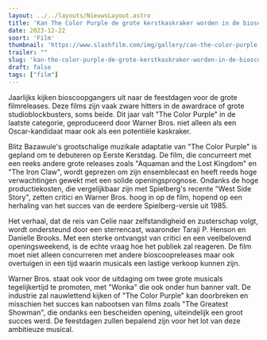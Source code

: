 ```yaml
---
layout: ../../layouts/NieuwsLayout.astro
title: 'Kan The Color Purple de grote kerstkaskraker worden in de bioscoop?'
date: 2023-12-22
soort: 'Film'
thumbnail: 'https://www.slashfilm.com/img/gallery/can-the-color-purple-become-this-years-big-christmas-hit-at-the-box-office/intro-1703018415.jpg'
trailer: ""
slug: 'kan-the-color-purple-de-grote-kerstkaskraker-worden-in-de-bioscoop'
draft: false
tags: ["film"]
---
```



Jaarlijks kijken bioscoopgangers uit naar de feestdagen voor de grote filmreleases. Deze films zijn vaak zware hitters in de awardrace of grote studioblockbusters, soms beide. Dit jaar valt "The Color Purple" in de laatste categorie, geproduceerd door Warner Bros. niet alleen als een Oscar-kandidaat maar ook als een potentiële kaskraker.

Blitz Bazawule's grootschalige muzikale adaptatie van "The Color Purple" is gepland om te debuteren op Eerste Kerstdag. De film, die concurreert met een reeks andere grote releases zoals "Aquaman and the Lost Kingdom" en "The Iron Claw", wordt geprezen om zijn ensemblecast en heeft reeds hoge verwachtingen gewekt met een solide openingsprognose. Ondanks de hoge productiekosten, die vergelijkbaar zijn met Spielberg's recente "West Side Story", zetten critici en Warner Bros. hoog in op de film, hopend op een herhaling van het succes van de eerdere Spielberg-versie uit 1985.

Het verhaal, dat de reis van Celie naar zelfstandigheid en zusterschap volgt, wordt ondersteund door een sterrencast, waaronder Taraji P. Henson en Danielle Brooks. Met een sterke ontvangst van critici en een veelbelovend openingsweekend, is de echte vraag hoe het publiek zal reageren. De film moet niet alleen concurreren met andere bioscoopreleases maar ook overtuigen in een tijd waarin musicals een lastige verkoop kunnen zijn.

Warner Bros. staat ook voor de uitdaging om twee grote musicals tegelijkertijd te promoten, met "Wonka" die ook onder hun banner valt. De industrie zal nauwlettend kijken of "The Color Purple" kan doorbreken en misschien het succes kan nabootsen van films zoals "The Greatest Showman", die ondanks een bescheiden opening, uiteindelijk een groot succes werd. De feestdagen zullen bepalend zijn voor het lot van deze ambitieuze musical.
